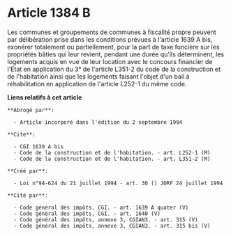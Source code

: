 # Article 1384 B

Les communes et groupements de communes à fiscalité propre peuvent par délibération prise dans les conditions prévues à
l'article 1639 A bis, exonérer totalement ou partiellement, pour la part de taxe foncière sur les propriétés bâties qui leur
revient, pendant une durée qu'ils déterminent, les logements acquis en vue de leur location avec le concours financier de
l'Etat en application du 3° de l'article L351-2 du code de la construction et de l'habitation ainsi que les logements faisant
l'objet d'un bail à réhabilitation en application de l'article L252-1 du même code.

**Liens relatifs à cet article**

	**Abrogé par**:

	  - Article incorporé dans l'édition du 2 septembre 1994

	**Cite**:

	  - CGI 1639 A bis
	  - Code de la construction et de l'habitation. - art. L252-1 (M)
	  - Code de la construction et de l'habitation. - art. L351-2 (M)

	**Créé par**:

	  - Loi n°94-624 du 21 juillet 1994 - art. 30 () JORF 24 juillet 1994

	**Cité par**:

	  - Code général des impôts, CGI. - art. 1639 A quater (V)
	  - Code général des impôts, CGI. - art. 1640 (V)
	  - Code général des impôts, annexe 3, CGIAN3. - art. 315 (V)
	  - Code général des impôts, annexe 3, CGIAN3. - art. 315 bis (V)

